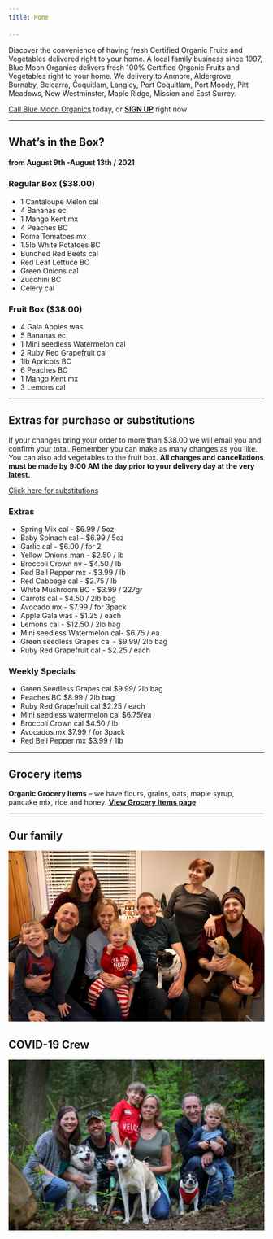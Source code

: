 ```yaml
---
title: Home

---
```

Discover the convenience of having fresh Certified Organic Fruits and Vegetables delivered right to your home. A local family business since 1997, Blue Moon Organics delivers fresh 100% Certified Organic Fruits and Vegetables right to your home. We delivery to Anmore, Aldergrove, Burnaby, Belcarra, Coquitlam, Langley, Port Coquitlam, Port Moody, Pitt Meadows, New Westminster, Maple Ridge, Mission and East Surrey.

[Call Blue Moon Organics](/contact) today, or [**SIGN UP**](/sign-up) right now!

***

## What’s in the Box?

#### **from  August 9th -August 13th / 2021**

### Regular Box ($38.00)

* 1 Cantaloupe Melon  cal
* 4 Bananas  ec
* 1 Mango Kent  mx
* 4 Peaches  BC
* Roma Tomatoes  mx
* 1.5lb White Potatoes  BC
* Bunched Red Beets  cal
* Red Leaf Lettuce  BC
* Green Onions  cal
* Zucchini  BC
* Celery  cal

### Fruit Box ($38.00)

* 4 Gala Apples  was
* 5 Bananas  ec
* 1 Mini seedless Watermelon cal
* 2 Ruby Red Grapefruit  cal
* 1lb Apricots  BC
* 6 Peaches  BC
* 1 Mango Kent  mx
* 3 Lemons  cal

***

## Extras for purchase or substitutions

If your changes bring your order to more than $38.00 we will email you and confirm your total. Remember you can make as many changes as you like. You can also add vegetables to the fruit box. **All changes and cancellations must be made by 9:00 AM the day prior to your delivery day at the very latest.**

[Click here for substitutions](/substitutions "Click here for substitutions")

### Extras

* Spring Mix cal  -  $6.99 / 5oz
* Baby Spinach cal  -  $6.99 / 5oz
* Garlic  cal - $6.00 / for 2
* Yellow Onions man - $2.50 / lb
* Broccoli  Crown  nv - $4.50 / lb
* Red Bell Pepper  mx - $3.99 / lb
* Red Cabbage  cal - $2.75 / lb
* White Mushroom  BC - $3.99 / 227gr
* Carrots  cal -  $4.50 / 2lb bag
* Avocado  mx - $7.99 / for 3pack
* Apple Gala  was - $1.25 / each
* Lemons  cal - $12.50 / 2lb bag
* Mini seedless Watermelon cal- $6.75 / ea
* Green seedless Grapes cal - $9.99/ 2lb bag
* Ruby Red Grapefruit  cal -  $2.25 / each

### Weekly Specials

* Green Seedless Grapes  cal $9.99/ 2lb bag
* Peaches  BC   $8.99 / 2lb bag
* Ruby Red Grapefruit cal  $2.25 / each
* Mini seedless watermelon cal  $6.75/ea
* Broccoli Crown cal  $4.50 / lb
* Avocados  mx   $7.99 / for 3pack
* Red Bell Pepper  mx   $3.99 / 1lb

***

## Grocery items

**Organic Grocery Items** – we have flours, grains, oats, maple syrup, pancake mix, rice and honey. [**View Grocery Items page**](/groceries)

***

## Our family

![Our family.](./uploads/IMG_1376-copy.jpg "Our family")

## COVID-19 Crew

![COVID-19 crew.](./uploads/covid.jpg "COVID-19 crew")